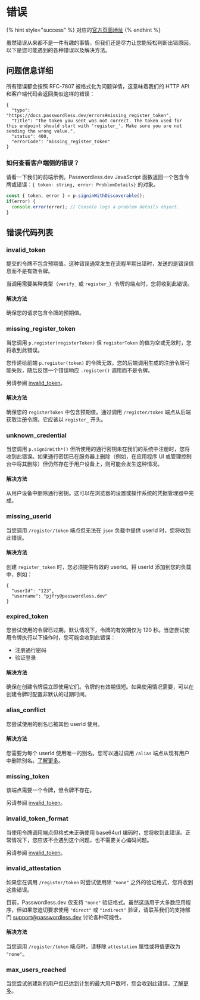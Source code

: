 # 错误

{% hint style="success" %}
对应的[官方页面地址](https://docs.passwordless.dev/guide/errors.html)
{% endhint %}

虽然错误从来都不是一件有趣的事情，但我们还是尽力让您能轻松判断出错原因。以下是您可能遇到的各种错误以及解决方法。

## 问题信息详细 <a href="#problem-details" id="problem-details"></a>

所有错误都会按照 RFC-7807 被格式化为问题详情，这意味着我们的 HTTP API 和客户端代码会返回类似这样的错误：

```json5
{
  "type": "https://docs.passwordless.dev/errors#missing_register_token",
  "title": "The token you sent was not correct. The token used for this endpoint should start with 'register_'. Make sure you are not sending the wrong value.",
  "status": 400,
  "errorCode": "missing_register_token"
}
```

### 如何查看客户端侧的错误？ <a href="#how-do-i-see-errors-on-the-client-side" id="how-do-i-see-errors-on-the-client-side"></a>

请看一下我们的前端示例。Passwordless.dev JavaScript 函数返回一个包含令牌或错误：`{ token: string, error: ProblemDetails}` 的对象。

```typescript
const { token, error } = p.signinWithDiscoverable();
if(error) {
  console.error(error); // Console logs a problem details object.
}
```

## 错误代码列表 <a href="#list-of-error-codes" id="list-of-error-codes"></a>

### invalid\_token <a href="#invalid-token" id="invalid-token"></a>

提交的令牌不包含预期值。这种错误通常发生在流程早期出错时，发送的是错误信息而不是有效令牌。

当调用需要某种类型（`verify_` 或 `register_`）令牌的端点时，您将收到此错误。

#### **解决方法** <a href="#solution" id="solution"></a>

确保您的请求包含令牌的预期值。

### missing\_register\_token <a href="#missing-register-token" id="missing-register-token"></a>

当您调用 `p.register(registerToken)` 但 `registerToken` 的值为空或无效时，您将收到此错误。

您传递给前端 `p.register(token)` 的令牌无效。您的后端调用生成的注册令牌可能失败，随后反馈一个错误响应 `.register()` 调用而不是令牌。

另请参阅 [invalid\_token](errors.md#invalid-token)。

#### **解决方法** <a href="#solution" id="solution"></a>

确保您的 `registerToken` 中包含预期值。通过调用 `/register/token` 端点从后端获取注册令牌。它应该以 `register_` 开头。

### unknown\_credential <a href="#unknown-credential" id="unknown-credential"></a>

当您调用 `p.signinWith*()` 但所使用的通行密钥未在我们的系统中注册时，您将收到此错误。如果通行密钥已在服务器上删除（例如，在应用程序 UI 或管理控制台中将其删除）但仍然存在于用户设备上，则可能会发生这种情况。

#### **解决方法** <a href="#solution" id="solution"></a>

从用户设备中删除通行密钥。这可以在浏览器的设置或操作系统的凭据管理器中完成。

### missing\_userid <a href="#missing-userid" id="missing-userid"></a>

当您调用 `/register/token` 端点但无法在 `json` 负载中提供 userId 时，您将收到此错误。

#### **解决方法** <a href="#solution" id="solution"></a>

创建 `register_token` 时，您必须提供有效的 userId。将 userId 添加到您的负载中，例如：

```json5
{
  "userId": "123",
  "username": "pjfry@passwordless.dev"
}
```

### expired\_token <a href="#expired-token" id="expired-token"></a>

您尝试使用的令牌已过期。默认情况下，令牌的有效期仅为 120 秒。当您尝试使用令牌执行以下操作时，您可能会收到此错误：

* 注册通行密码
* 验证登录

#### **解决方法** <a href="#solution" id="solution"></a>

确保在创建令牌后立即使用它们。令牌的有效期很短。如果使用情况需要，可以在创建令牌时配置非默认的过期时间。

### alias\_conflict <a href="#alias-conflict" id="alias-conflict"></a>

您尝试使用的别名已被其他 userId 使用。

#### **解决方法** <a href="#solution" id="solution"></a>

您需要为每个 userId 使用唯一的别名。您可以通过调用 `/alias` 端点从现有用户中删除别名。[了解更多](api.md#alias)。

### missing\_token <a href="#missing-token" id="missing-token"></a>

该端点需要一个令牌，但令牌不存在。

另请参阅 [invalid\_token](errors.md#invalid-token)。

### invalid\_token\_format <a href="#invalid-token-format" id="invalid-token-format"></a>

当使用令牌调用端点但格式未正确使用 base64url 编码时，您将收到此错误。正常情况下，您应该不会遇到这个问题，也不需要关心编码问题。

另请参阅 [invalid\_token](errors.md#invalid-token)。

### invalid\_attestation <a href="#invalid-attestation" id="invalid-attestation"></a>

如果您在调用 `/register/token` 时尝试使用除 `"none"` 之外的验证格式，您将收到这些错误。

目前，Passwordless.dev 仅支持 `"none"` 验证格式。虽然这适用于大多数应用程序，但如果您迫切要求使用 `"direct"` 或 `"indirect"` 验证，请联系我们的支持部门 [support@passwordless.dev](mailto:support@passwordless.dev) 讨论各种可能性。

#### **解决方法** <a href="#solution" id="solution"></a>

当您调用 `/register/token` 端点时，请移除 `attestation` 属性或将值更改为 `"none"`。

### max\_users\_reached <a href="#max-users-reached" id="max-users-reached"></a>

当您尝试创建新的用户但已达到计划的最大用户数时，您会收到此错误。[了解更多](https://bitwarden.com/products/passwordless/)。
